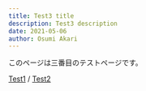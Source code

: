 ```yaml
---
title: Test3 title
description: Test3 description
date: 2021-05-06
author: Osumi Akari
---
```


このページは三番目のテストページです。

[Test1](test) / [Test2](test2)